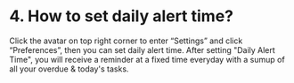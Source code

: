 # 4. How to set daily alert time?
Click the avatar on top right corner to enter “Settings” and click “Preferences”, then you can set daily alert time. After setting "Daily Alert Time", you will receive a reminder at a fixed time everyday with a sumup of all your overdue & today's tasks.
